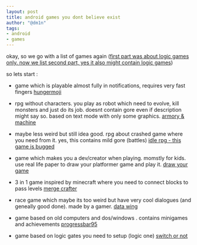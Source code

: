 ```yaml
---
layout: post
title: android games you dont believe exist
author: "@dm1n"
tags:
- android
- games
---
```


okay, so we go with a list of games again ([first part was about logic games only. now we list second part, yes it also might contain logic games](https://hacknorris-aka-penguin.github.io/2021-10-05-25-unusual-android-logic-games-list/))

so lets start :

- game which is playable almost fully in notifications, requires very fast fingers 
[hungermoji](https://play.google.com/store/apps/details?id=com.mikeroelens.hungermoji)

- rpg without characters. you play as robot which need to evolve, kill monsters and just do its job. doesnt contain gore even if description might say so. based on text mode with only some graphics.
[armory & machine](https://play.google.com/store/apps/details?id=com.uken.x.am2)

- maybe less weird but still idea good. rpg about crashed game where you need from it. yes, this contains mild gore (battles)
[idle rpg - this game is bugged](https://play.google.com/store/apps/details?id=com.maf.tilerpg)

- game which makes you a dev/creator when playing. momstly for kids. use real life paper to draw your platformer game and play it.
[draw your game](https://play.google.com/store/apps/details?id=com.korrisoft.draw.your.game)

- 3 in 1 game inspired by minecraft where you need to connect blocks to pass levels
[merge crafter](https://play.google.com/store/apps/details?id=com.fiveamp.mergecrafter)

- race game which maybe its too weird but have very cool dialogues (and geneally good done). made by a gamer.
[data wing](https://play.google.com/store/apps/details?id=com.DanVogt.DATAWING)

- game based on old computers and dos/windows . contains minigames and achievements
[progressbar95](https://play.google.com/store/apps/details?id=com.spookyhousestudios.progressbar95)

- game based on logic gates you need to setup (logic one)
[switch or not](https://play.google.com/store/apps/details?id=com.robinblood.switchornot)



